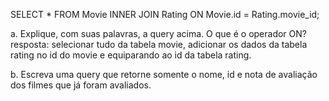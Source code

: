 SELECT * FROM Movie 
INNER JOIN Rating ON Movie.id = Rating.movie_id;

a. Explique, com suas palavras, a query acima. O que é o operador ON?
resposta: selecionar tudo da tabela movie, adicionar os dados da tabela rating no id do movie e equiparando ao id da tabela rating.

b. Escreva uma query que retorne somente o nome, id e nota de avaliação dos filmes que já foram avaliados.

